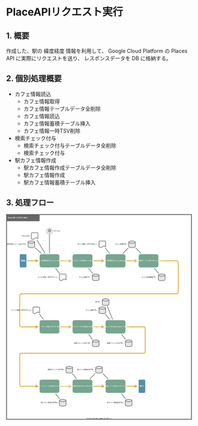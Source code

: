 # PlaceAPIリクエスト実行

## 1. 概要
作成した、駅の 緯度経度 情報を利用して、
Google Cloud Platform の Places API に実際にリクエストを送り、
レスポンスデータを DB に格納する。

## 2. 個別処理概要
- カフェ情報読込
  - カフェ情報取得
  - カフェ情報テーブルデータ全削除
  - カフェ情報読込
  - カフェ情報蓄積テーブル挿入
  - カフェ情報一時TSV削除
- 検索チェック付与
  - 検索チェック付与テーブルデータ全削除
  - 検索チェック付与
- 駅カフェ情報作成
  - 駅カフェ情報作成テーブルデータ全削除
  - 駅カフェ情報作成
  - 駅カフェ情報蓄積テーブル挿入

## 3. 処理フロー

![](01510203_PlacesAPIリクエスト実行_処理フロー図.drawio.svg)
